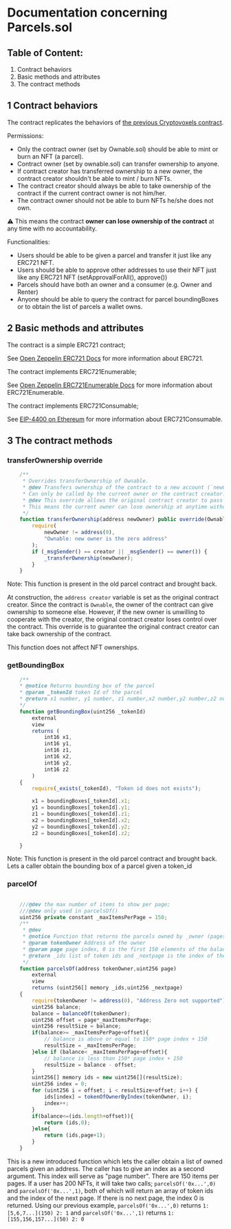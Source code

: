 # Documentation concerning Parcels.sol

## Table of Content:
1. Contract behaviors
2. Basic methods and attributes
3. The contract methods


## 1 Contract behaviors

The contract replicates the behaviors of [the previous Cryptovoxels contract](https://etherscan.io/token/0x79986af15539de2db9a5086382daeda917a9cf0c).

Permissions:
- Only the contract owner (set by Ownable.sol) should be able to mint or burn an NFT (a parcel).
- Contract owner (set by ownable.sol) can transfer ownership to anyone.
- If contract creator has transferred ownership to a new owner, the contract creator shouldn't be able to mint / burn NFTs.
- The contract creator should always be able to take ownership of the contract if the current contract owner is not him/her.
- The contract owner should not be able to burn NFTs he/she does not own.

⚠️ This means the contract **owner can lose ownership of the contract** at any time with no accountability.

Functionalities:
- Users should be able to be given a parcel and transfer it just like any ERC721 NFT.
- Users should be able to approve other addresses to use their NFT just like any ERC721 NFT (setApprovalForAll(), approve())
- Parcels should have both an owner and a consumer (e.g. Owner and Renter)
- Anyone should be able to query the contract for parcel boundingBoxes or to obtain the list of parcels a wallet owns.

## 2 Basic methods and attributes
The contract is a simple ERC721 contract;

See [Open Zeppelin ERC721 Docs](https://docs.openzeppelin.com/contracts/2.x/api/token/erc721) for more information about ERC721.

The contract implements ERC721Enumerable;

See [Open Zeppelin ERC721Enumerable Docs](https://docs.openzeppelin.com/contracts/4.x/api/token/erc721#IERC721Enumerable) for more information about ERC721Enumerable.

The contract implements ERC721Consumable;

See [EIP-4400 on Ethereum](https://eips.ethereum.org/EIPS/eip-4400) for more information about ERC721Consumable.

## 3 The contract methods

### transferOwnership override
```js
    /**
     * Overrides transferOwnership of Ownable.
     * @dev Transfers ownership of the contract to a new account (`newOwner`).
     * Can only be called by the current owner or the contract creator.
     * @dev This override allows the original contract creator to pass ownership to another wallet worry-free that the other individual might rebel and never give ownership back
     * This means the current owner can lose ownership at anytime without accountability.
     */
    function transferOwnership(address newOwner) public override(Ownable) {
        require(
            newOwner != address(0),
            "Ownable: new owner is the zero address"
        );
        if (_msgSender() == creator || _msgSender() == owner()) {
            _transferOwnership(newOwner);
        }
    }
```
Note: This function is present in the old parcel contract and brought back.

At construction, the `address creator` variable is set as the original contract creator. Since the contract is `Ownable`, the owner of the contract can give ownership to someone else.
However, if the new owner is unwilling to cooperate with the creator, the original contract creator loses control over the contract.
This override is to guarantee the original contract creator can take back ownership of the contract.

This function does not affect NFT ownerships.

### getBoundingBox
```js
    /**
    * @notice Returns bounding box of the parcel
    * @param _tokenId token Id of the parcel
    * @return x1 number, y1 number, z1 number,x2 number,y2 number,z2 number 
    */
    function getBoundingBox(uint256 _tokenId)
        external
        view
        returns (
            int16 x1,
            int16 y1,
            int16 z1,
            int16 x2,
            int16 y2,
            int16 z2
        )
    {
        require(_exists(_tokenId), "Token id does not exists");

        x1 = boundingBoxes[_tokenId].x1;
        y1 = boundingBoxes[_tokenId].y1;
        z1 = boundingBoxes[_tokenId].z1;
        x2 = boundingBoxes[_tokenId].x2;
        y2 = boundingBoxes[_tokenId].y2;
        z2 = boundingBoxes[_tokenId].z2;

    }
```
Note: This function is present in the old parcel contract and brought back.
Lets a caller obtain the bounding box of a parcel given a token_id

### parcelOf
```js

    ///@dev the max number of items to show per page;
    ///@dev only used in parcelsOf()
    uint256 private constant _maxItemsPerPage = 150;
    /**
     * @dev 
     * @notice Function that returns the parcels owned by _owner (pages of 150 elements)
     * @param tokenOwner Address of the owner
     * @param page page index, 0 is the first 150 elements of the balance.
     * @return _ids list of token ids and _nextpage is the index of the next page, _nextpage is 0 if there is no more pages.
     */
    function parcelsOf(address tokenOwner,uint256 page)
        external
        view
        returns (uint256[] memory _ids,uint256 _nextpage)
    {
        require(tokenOwner != address(0), "Address Zero not supported");
        uint256 balance;
        balance = balanceOf(tokenOwner);
        uint256 offset = page*_maxItemsPerPage;
        uint256 resultSize = balance;
        if(balance>= _maxItemsPerPage+offset){
            // balance is above or equal to 150* page index + 150
            resultSize = _maxItemsPerPage;
        }else if (balance< _maxItemsPerPage+offset){
            // balance is less than 150* page index + 150
            resultSize = balance - offset;
        }
        uint256[] memory ids = new uint256[](resultSize);
        uint256 index = 0;
        for (uint256 i = offset; i < resultSize+offset; i++) {
            ids[index] = tokenOfOwnerByIndex(tokenOwner, i);
            index++;
        }
        if(balance<=(ids.length+offset)){
            return (ids,0);
        }else{
            return (ids,page+1);
        }
    }
```
This is a new introduced function which lets the caller obtain a list of owned parcels given an address.
The caller has to give an index as a second argument. This index will serve as "page number". There are 150 items per pages.
If a user has 200 NFTs, it will take two calls; `parcelsOf('0x...',0)` and `parcelsOf('0x...',1)`, both of which will return an array 
of token ids and the index of the next page.
If there is no next page, the index 0 is returned.
Using our previous example, `parcelsOf('0x...',0)` returns `1: [5,6,7...](150) 2: 1` and `parcelsOf('0x...',1)` returns `1: [155,156,157...](50) 2: 0`